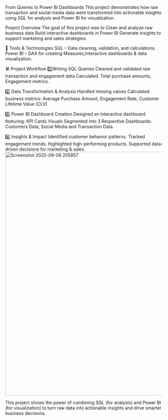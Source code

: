 From Queries to Power BI Dashboards
This project demonstrates how raw transaction and social media data were transformed into actionable insights using SQL for analysis and Power BI for visualization.

 Project Overview
The goal of this project was to Clean and analyze raw business data Build interactive dashboards in Power BI Generate insights to support marketing and sales strategies.

🔧 Tools & Technologies
SQL – Data cleaning, validation, and calculations.
Power BI – DAX for creating Measures,Interactive dashboards & data visualization.

🛠️ Project Workflow
1️⃣Writing SQL Queries
Cleaned and validated raw transaction and engagement data Calculated: Total purchase amounts, Engagement metrics.


2️⃣ Data Transformation & Analysis 
Handled missing values Calculated business metrics:
Average Purchase Amount, Engagement Rate, Customer Lifetime Value (CLV).


3️⃣ Power BI Dashboard Creation
Designed an interactive dashboard featuring:
KPI Cards
Visuals Segmented into 3 Respective Dashboards: Customers Data, Social Media and  Transaction Data.

4️⃣ Insights & Impact
Identified customer behavior patterns.
Tracked engagement trends.
Highlighted high-performing products.
Supported data-driven decisions for marketing & sales.<img width="1586" height="776" alt="Screenshot 2025-09-08 205857" src="https://github.com/user-attachments/assets/7f80e0bd-5cc4-4bcf-accb-a84916c9a893" />


This project shows the power of combining SQL (for analysis) and Power BI (for visualization) to turn raw data into actionable insights and drive smarter business decisions.
